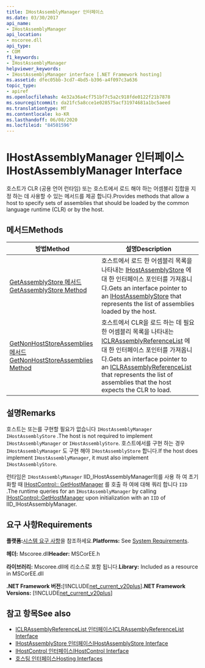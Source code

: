 ```yaml
---
title: IHostAssemblyManager 인터페이스
ms.date: 03/30/2017
api_name:
- IHostAssemblyManager
api_location:
- mscoree.dll
api_type:
- COM
f1_keywords:
- IHostAssemblyManager
helpviewer_keywords:
- IHostAssemblyManager interface [.NET Framework hosting]
ms.assetid: dfec05bb-3cd7-4bd5-b396-a4f097c3a636
topic_type:
- apiref
ms.openlocfilehash: 4e32a36a4cf751bf7c5a2c918fde0122f21b7878
ms.sourcegitcommit: da21fc5a8cce1e028575acf31974681a1bc5aeed
ms.translationtype: MT
ms.contentlocale: ko-KR
ms.lasthandoff: 06/08/2020
ms.locfileid: "84501596"
---
```

# <a name="ihostassemblymanager-interface"></a><span data-ttu-id="3f24c-102">IHostAssemblyManager 인터페이스</span><span class="sxs-lookup"><span data-stu-id="3f24c-102">IHostAssemblyManager Interface</span></span>
<span data-ttu-id="3f24c-103">호스트가 CLR (공용 언어 런타임) 또는 호스트에서 로드 해야 하는 어셈블리 집합을 지정 하는 데 사용할 수 있는 메서드를 제공 합니다.</span><span class="sxs-lookup"><span data-stu-id="3f24c-103">Provides methods that allow a host to specify sets of assemblies that should be loaded by the common language runtime (CLR) or by the host.</span></span>  
  
## <a name="methods"></a><span data-ttu-id="3f24c-104">메서드</span><span class="sxs-lookup"><span data-stu-id="3f24c-104">Methods</span></span>  
  
|<span data-ttu-id="3f24c-105">방법</span><span class="sxs-lookup"><span data-stu-id="3f24c-105">Method</span></span>|<span data-ttu-id="3f24c-106">설명</span><span class="sxs-lookup"><span data-stu-id="3f24c-106">Description</span></span>|  
|------------|-----------------|  
|[<span data-ttu-id="3f24c-107">GetAssemblyStore 메서드</span><span class="sxs-lookup"><span data-stu-id="3f24c-107">GetAssemblyStore Method</span></span>](ihostassemblymanager-getassemblystore-method.md)|<span data-ttu-id="3f24c-108">호스트에서 로드 한 어셈블리 목록을 나타내는 [IHostAssemblyStore](ihostassemblystore-interface.md) 에 대 한 인터페이스 포인터를 가져옵니다.</span><span class="sxs-lookup"><span data-stu-id="3f24c-108">Gets an interface pointer to an [IHostAssemblyStore](ihostassemblystore-interface.md) that represents the list of assemblies loaded by the host.</span></span>|  
|[<span data-ttu-id="3f24c-109">GetNonHostStoreAssemblies 메서드</span><span class="sxs-lookup"><span data-stu-id="3f24c-109">GetNonHostStoreAssemblies Method</span></span>](ihostassemblymanager-getnonhoststoreassemblies-method.md)|<span data-ttu-id="3f24c-110">호스트에서 CLR을 로드 하는 데 필요한 어셈블리 목록을 나타내는 [ICLRAssemblyReferenceList](iclrassemblyreferencelist-interface.md) 에 대 한 인터페이스 포인터를 가져옵니다.</span><span class="sxs-lookup"><span data-stu-id="3f24c-110">Gets an interface pointer to an [ICLRAssemblyReferenceList](iclrassemblyreferencelist-interface.md) that represents the list of assemblies that the host expects the CLR to load.</span></span>|  
  
## <a name="remarks"></a><span data-ttu-id="3f24c-111">설명</span><span class="sxs-lookup"><span data-stu-id="3f24c-111">Remarks</span></span>  
 <span data-ttu-id="3f24c-112">호스트는 또는를 구현할 필요가 없습니다 `IHostAssemblyManager` `IHostAssemblyStore` .</span><span class="sxs-lookup"><span data-stu-id="3f24c-112">The host is not required to implement `IHostAssemblyManager` or `IHostAssemblyStore`.</span></span> <span data-ttu-id="3f24c-113">호스트에서를 구현 하는 경우 `IHostAssemblyManager` 도 구현 해야 `IHostAssemblyStore` 합니다.</span><span class="sxs-lookup"><span data-stu-id="3f24c-113">If the host does implement `IHostAssemblyManager`, it must also implement `IHostAssemblyStore`.</span></span>  
  
 <span data-ttu-id="3f24c-114">런타임은 `IHostAssemblyManager` IID_IHostAssemblyManager의를 사용 하 여 초기화할 때 [IHostControl:: GetHostManager](ihostcontrol-gethostmanager-method.md) 를 호출 하 여에 대해 쿼리 합니다 `IID` .</span><span class="sxs-lookup"><span data-stu-id="3f24c-114">The runtime queries for an `IHostAssemblyManager` by calling [IHostControl::GetHostManager](ihostcontrol-gethostmanager-method.md) upon initialization with an `IID` of IID_IHostAssemblyManager.</span></span>  
  
## <a name="requirements"></a><span data-ttu-id="3f24c-115">요구 사항</span><span class="sxs-lookup"><span data-stu-id="3f24c-115">Requirements</span></span>  
 <span data-ttu-id="3f24c-116">**플랫폼:**[시스템 요구 사항](../../get-started/system-requirements.md)을 참조하세요.</span><span class="sxs-lookup"><span data-stu-id="3f24c-116">**Platforms:** See [System Requirements](../../get-started/system-requirements.md).</span></span>  
  
 <span data-ttu-id="3f24c-117">**헤더:** Mscoree.dll</span><span class="sxs-lookup"><span data-stu-id="3f24c-117">**Header:** MSCorEE.h</span></span>  
  
 <span data-ttu-id="3f24c-118">**라이브러리:** Mscoree.dll에 리소스로 포함 됩니다.</span><span class="sxs-lookup"><span data-stu-id="3f24c-118">**Library:** Included as a resource in MSCorEE.dll</span></span>  
  
 <span data-ttu-id="3f24c-119">**.NET Framework 버전:**[!INCLUDE[net_current_v20plus](../../../../includes/net-current-v20plus-md.md)]</span><span class="sxs-lookup"><span data-stu-id="3f24c-119">**.NET Framework Versions:** [!INCLUDE[net_current_v20plus](../../../../includes/net-current-v20plus-md.md)]</span></span>  
  
## <a name="see-also"></a><span data-ttu-id="3f24c-120">참고 항목</span><span class="sxs-lookup"><span data-stu-id="3f24c-120">See also</span></span>

- [<span data-ttu-id="3f24c-121">ICLRAssemblyReferenceList 인터페이스</span><span class="sxs-lookup"><span data-stu-id="3f24c-121">ICLRAssemblyReferenceList Interface</span></span>](iclrassemblyreferencelist-interface.md)
- [<span data-ttu-id="3f24c-122">IHostAssemblyStore 인터페이스</span><span class="sxs-lookup"><span data-stu-id="3f24c-122">IHostAssemblyStore Interface</span></span>](ihostassemblystore-interface.md)
- [<span data-ttu-id="3f24c-123">IHostControl 인터페이스</span><span class="sxs-lookup"><span data-stu-id="3f24c-123">IHostControl Interface</span></span>](ihostcontrol-interface.md)
- [<span data-ttu-id="3f24c-124">호스팅 인터페이스</span><span class="sxs-lookup"><span data-stu-id="3f24c-124">Hosting Interfaces</span></span>](hosting-interfaces.md)
